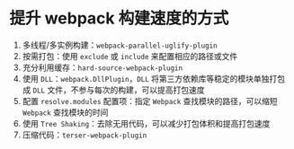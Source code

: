 # 提升 webpack 构建速度的方式

1. 多线程/多实例构建：`webpack-parallel-uglify-plugin`
2. 按需打包：使用 `exclude` 或 `include` 来配置相应的路径或文件
3. 充分利用缓存：`hard-source-webpack-plugin`
4. 使用 `DLL`：`webpack.DllPlugin`，`DLL` 将第三方依赖库等稳定的模块单独打包成 `DLL` 文件，不参与每次的构建，可以提高打包速度
5. 配置 `resolve.modules` 配置项：指定 `Webpack` 查找模块的路径，可以缩短 `Webpack` 查找模块的时间
6. 使用 `Tree Shaking`：去除无用代码，可以减少打包体积和提高打包速度
7. 压缩代码：`terser-webpack-plugin`

